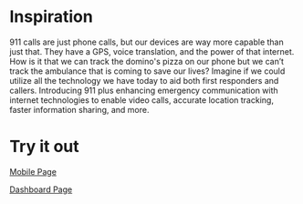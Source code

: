 # Inspiration

911 calls are just phone calls, but our devices are way more capable than just that. They have a GPS, voice translation, and the power of that internet. How is it that we can track the domino's pizza on our phone but we can’t track the ambulance that is coming to save our lives? Imagine if we could utilize all the technology we have today to aid both first responders and callers. Introducing 911 plus enhancing emergency communication with internet technologies to enable video calls, accurate location tracking, faster information sharing, and more.

# Try it out
[Mobile Page](https://nineoneoneplus.tech)

[Dashboard Page](https://nineoneoneplus.tech/dashboard)
